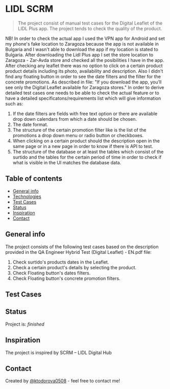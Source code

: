 # LIDL SCRM
> The project consist of manual test cases for the Digital Leaflet of the LIDL Plus app. The project tends to check the quality of the product.


NB! In order to check the actual app I used the VPN app for Android and set my phone's fake location to Zaragoza because the app
is not available in Bulgaria and I wasn't able to download the app if my location is stated to Bulgaria. After downloading the Lidl Plus app
I set the store location to Zaragoza - Zar-Avda store and checked all the posibilities I have in the app. After checking any leaflet
there was no option to click on a certain product product details including its photo, availability and description. Also I didn't
find any floating button in order to see the date filters and the filter for the concrete promotions. As described in file:
"If you download the app, you’ll see only the Digital Leaflet available for Zaragoza stores." In order to derive detailed test cases
one needs to be able to check the actual feature or to have a detailed specificatons/requirements list which will give information such as:
1. If the date filters are fields with free text option or there are available drop down calendars from which a date should be chosen.
2. The date format.
3. The structure of the certain promotion filter like is the list of the promotions a drop down menu or radio button or checkboxes.
4. When clicking on a certain product should the description open in the same page or in a new page in order to know if there is API to test.
5. The structure of the database or at least the tables which consist of the surtido and the tables for the certain period of time
in order to check if what is visible in the UI matches the database data.

## Table of contents
* [General info](#general-info)
* [Technologies](#technologies)
* [Test Cases](#test-cases)
* [Status](#status)
* [Inspiration](#inspiration)
* [Contact](#contact)

## General info
The project consists of the following test cases based on the description provided in the QA Engineer Hybrid Test (Digital Leaflet) - EN.pdf file:
1. Check surtido's products dates in the Leaflet.
2. Check a certain product's details by selecting the product.
3. Check Floating button's dates filters.
4. Check Floating button's concrete promotion filters.

## Test Cases


## Status
Project is: _finished_

## Inspiration
The project is inspired by SCRM – LIDL Digital Hub 

## Contact
Created by [@ktodorova0508](https://github.com/ktodorova0508) - feel free to contact me!
